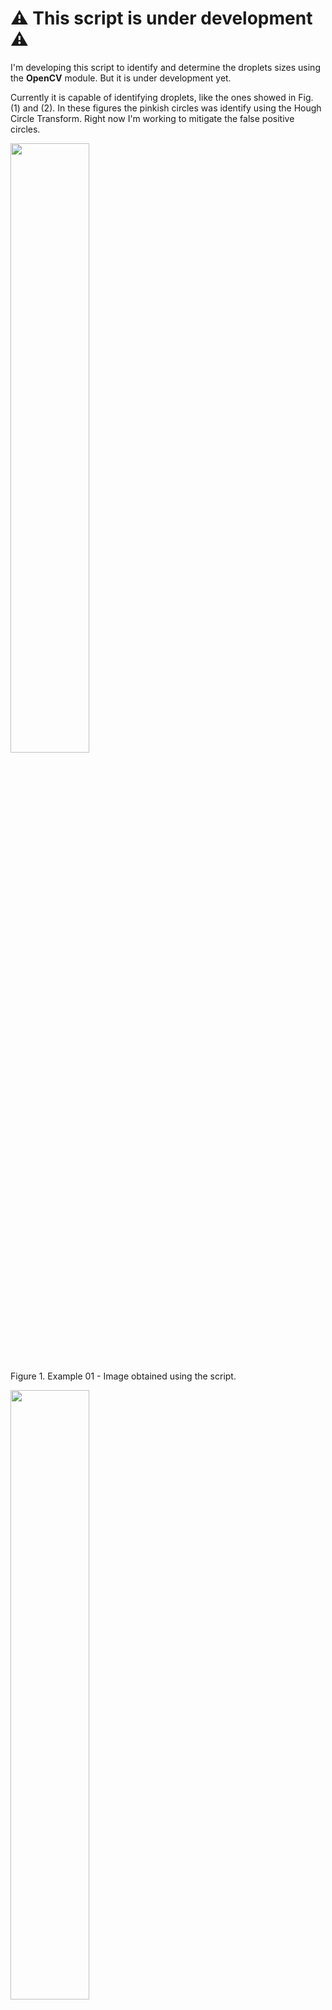 # :warning: This script is under development :warning:

I'm developing this script to identify and determine the droplets sizes using the **OpenCV** module. But it is under development yet.

Currently it is capable of identifying droplets, like the ones showed in Fig. (1) and (2). In these figures the pinkish circles was identify using the Hough Circle Transform.
Right now I'm working to mitigate the false positive circles.

<p><img src="https://i.ibb.co/mH7V29s/img2-proc.png" height=50%, width=50%/></p>
<p>Figure 1. Example 01 - Image obtained using the script.</p>

<p><img src="https://i.ibb.co/CWSyYz1/img4-proc.png" height=50%, width=50%/></p>
<p>Figure 2. Example 01 - Image obtained using the script.</p>

## Future features

When I'm done I hope the script could be capable of:

- Identify and determinate the droplets diameters
- Process a bunch of images
- Automatilly calculate the number of masks applied to image after a input information

## Future goals
- Use Machine Learning to do it all alone
